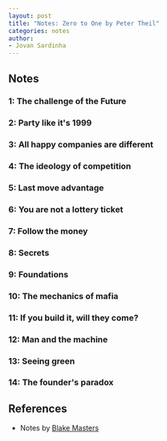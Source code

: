 ```yaml
---
layout: post
title: "Notes: Zero to One by Peter Theil"
categories: notes
author:
- Jovan Sardinha
---
```


## Notes

### 1: The challenge of the Future

### 2: Party like it's 1999

### 3: All happy companies are different

### 4: The ideology of competition

### 5: Last move advantage

### 6: You are not a lottery ticket

### 7: Follow the money

### 8: Secrets

### 9: Foundations

### 10: The mechanics of mafia

### 11: If you build it, will they come?

### 12: Man and the machine

### 13: Seeing green

### 14: The founder's paradox

## References

* Notes by [Blake Masters](https://blakemasters.com/peter-thiels-cs183-startup)
